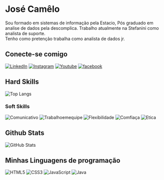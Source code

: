 # José Camêlo
Sou formado em sistemas de informação pela Estacio,  Pós graduado em analise de dados pela descomplica. Trabalho atualmente na Stefanini como analista de suporte.  
Tenho como pretenção trabalha como analista de dados jr.
## Conecte-se comigo
[![LinkedIn](https://img.shields.io/badge/LinkedIn-000?style=for-the-badge&logo=linkedin&logoColor=0E76A8)](https://www.linkedin.com/in/josecamelodefreitasneto/)
[![Instagram](https://img.shields.io/badge/Instagram-000?style=for-the-badge&logo=instagram)](https://www.instagram.com/camelogamerdf/)
[![Youtube](https://img.shields.io/badge/Youtube-red?style=for-the-badge&logo=youtube)](https://www.youtube.com/@JogosdePlataforma79/)
[![facebook](https://img.shields.io/badge/Facebook-000?style=for-the-badge&logo=facebook)](https://www.facebook.com/gaming/camelogamerdf/)

## Hard Skills
![Top Langs](https://github-readme-stats-git-masterrstaa-rickstaa.vercel.app/api/top-langs/?username=josecamelodefreitasneto&bg_color=#00BFFF&border_color=30A3DC&title_color=#6495ED&text_color=#00BFFF)

### Soft Skills
![Comunicativo](https://img.shields.io/badge/Comunicativo-brown)
![Trabalhoemequipe](https://img.shields.io/badge/Trabalho_em_equipe-gray)
![Flexibilidade](https://img.shields.io/badge/Flexibilidade-red)
![Comfiaça](https://img.shields.io/badge/Confiança-blue)
![Etica](https://img.shields.io/badge/Etica-yellow)

## Github Stats
![GitHub Stats](https://github-readme-stats.vercel.app/api?username=josecamelodefreitasneto&theme=transparent&bg_color=#0000FF&border_color=#0000FF&show_icons=true&icon_color=30A3DC&title_color=E94D5F&text_color=#00CED1)




## Minhas Linguagens de programação 
![HTML5](https://img.shields.io/badge/HTML5-000?style=for-the-badge&logo=html5)
![CSS3](https://img.shields.io/badge/CSS3-000?style=for-the-badge&logo=css3&logoColor=264CE4)
![JavaScript](https://img.shields.io/badge/JavaScript-000?style=for-the-badge&logo=javascript)
![Java](https://img.shields.io/badge/Java-000?style=for-the-badge&logo=java)





##